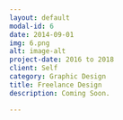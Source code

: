 ```yaml
---
layout: default
modal-id: 6
date: 2014-09-01
img: 6.png
alt: image-alt
project-date: 2016 to 2018
client: Self
category: Graphic Design
title: Freelance Design
description: Coming Soon.

---
```

